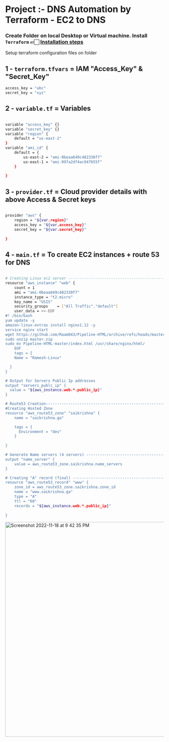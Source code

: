# Project :- DNS Automation by Terraform - EC2 to DNS



### Create Folder on local Desktop or Virtual machine. Install `Terraform`  👉🏻 **[Installation steps](https://github.com/Raam043/Applications-Installation/blob/cd2f64000965f8254870a7263dba5ccbcddfc407/Terraform/Terraform%20installation%20%20on%20local%20system.MD)**

Setup terraform configuration files on folder

## 1 - `terraform.tfvars` = IAM "Access_Key" & "Secret_Key" 

```sh
access_key = "abc"
secret_key = "xyz"
```

## 2 - `variable.tf` = Variables

```sh

variable "access_key" {}
variable "secret_key" {}
variable "region" {
    default = "us-east-2"
}
variable "ami_id" {
    default = {
        us-east-2 = "ami-0beaa649c482330f7"
        us-east-1 = "ami-097a2df4ac947655f"
    }
  
}

```

## 3 - `provider.tf` = Cloud provider details with above Access & Secret keys

```sh

provider "aws" {
    region = "${var.region}"
    access_key = "${var.access_key}"
    secret_key = "${var.secret_key}"
  
}
```


## 4 - `main.tf` = To create EC2 instances + route 53 for DNS

```sh

# Creating Linux ec2 server ----------------------------------------------------------------------------
resource "aws_instance" "web" {
    count = 1
    ami = "ami-0beaa649c482330f7"
    instance_type = "t2.micro"
    key_name = "USIS"
    security_groups    = ["All Traffic","default"]
    user_data = <<-EOF
#! /bin/bash
yum update -y
amazon-linux-extras install nginx1.12 -y
service nginx start
wget https://github.com/Raam043/Pipeline-HTML/archive/refs/heads/master.zip
sudo unzip master.zip
sudo mv Pipeline-HTML-master/index.html /usr/share/nginx/html/
    EOF
    tags = {
    Name = "Ramesh-Linux"

  }
}

# Output for Servers Public Ip addresses
output "servers_publc_ip" {
  value = "${aws_instance.web.*.public_ip}"
}

# Route53 Creation---------------------------------------------------------------------------------------
#Creating Hosted Zone
resource "aws_route53_zone" "saikrishna" {
    name = "saikrishna.ga"

    tags = {
      Environment = "dev"
    }
  
}

# Generate Name servers (4 servers) ---------------------------------------------------------------------
output "name_server" {
    value = aws_route53_zone.saikrishna.name_servers
}

# Creating "A" record (final) ---------------------------------------------------------------------------
resource "aws_route53_record" "www" {
    zone_id = aws_route53_zone.saikrishna.zone_id
    name = "www.saikrishna.ga"
    type = "A"
    ttl = "60"
    records = "${aws_instance.web.*.public_ip}"
  
}

```


<img width="683" alt="Screenshot 2022-11-18 at 9 42 35 PM" src="https://user-images.githubusercontent.com/111989928/202750471-828360da-6bc1-4eee-8233-f503f1199b05.png">



